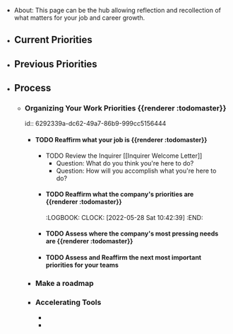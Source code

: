 - About: This page can be the hub allowing reflection and recollection of what matters for your job and career growth.
- ## Current Priorities
- ## Previous Priorities
- ## Process
	- ### Organizing Your Work Priorities {{renderer :todomaster}}
	  id:: 6292339a-dc62-49a7-86b9-999cc5156444
		- #### TODO Reaffirm what your job is {{renderer :todomaster}}
			- TODO Review the Inquirer [[Inquirer Welcome Letter]]
				- Question: What do you think you're here to do?
				- Question: How will you accomplish what you're here to do?
			- #### TODO Reaffirm what the company's priorities are {{renderer :todomaster}}
			  :LOGBOOK:
			  CLOCK: [2022-05-28 Sat 10:42:39]
			  :END:
			- #### TODO Assess where the company's most pressing needs are {{renderer :todomaster}}
			- #### TODO Assess and Reaffirm the next most important priorities for your teams
		- ### Make a roadmap
		- ### Accelerating Tools
			-
			-